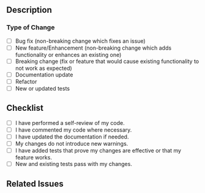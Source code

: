 ## Description

<!--
Provide a brief summary of the changes and the motivation behind them.
-->

### Type of Change

<!--
Select the type of change your PR introduces (put an `x` in all that apply):-
-->

-   [ ] Bug fix (non-breaking change which fixes an issue)
-   [ ] New feature/Enhancement (non-breaking change which adds functionality or enhances an existing one)
-   [ ] Breaking change (fix or feature that would cause existing functionality to not work as expected)
-   [ ] Documentation update
-   [ ] Refactor
-   [ ] New or updated tests

## Checklist

<!--
Ensure all the following are checked:
-->

-   [ ] I have performed a self-review of my code.
-   [ ] I have commented my code where necessary.
-   [ ] I have updated the documentation if needed.
-   [ ] My changes do not introduce new warnings.
-   [ ] I have added tests that prove my changes are effective or that my feature works.
-   [ ] New and existing tests pass with my changes.

## Related Issues

<!--
Link any related issues (e.g., `closes #123`, `fixes #456`).
-->
